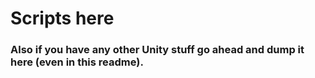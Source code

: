# Scripts here
### Also if you have any other Unity stuff go ahead and dump it here (even in this readme).